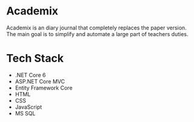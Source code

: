 # Academix
Academix is ​​an diary journal that completely replaces the paper version.
The main goal is to simplify and automate a large part of teachers duties.
# Tech Stack
- .NET Core 6
- ASP.NET Core MVC
- Entity Framework Core
- HTML
- CSS
- JavaScript
- MS SQL
